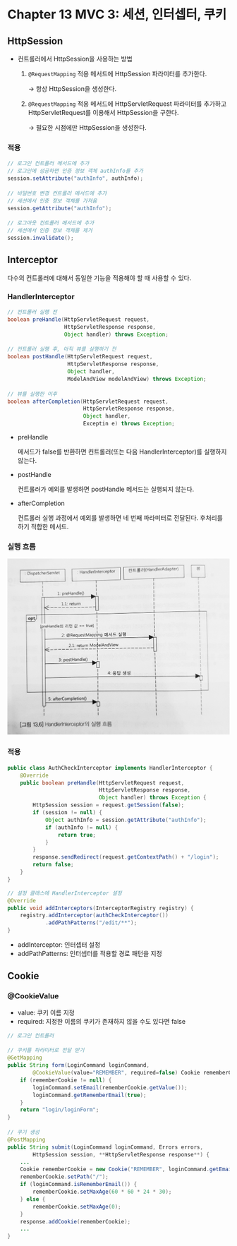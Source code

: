 # Chapter 13 MVC 3: 세션, 인터셉터, 쿠키

## HttpSession

- 컨트롤러에서 HttpSession을 사용하는 방법
    1. `@RequestMapping` 적용 메서드에 HttpSession 파라미터를 추가한다.

       → 항상 HttpSession을 생성한다.

    2. `@RequestMapping` 적용 메서드에 HttpServletRequest 파라미터를 추가하고 HttpServletRequest를 이용해서 HttpSession을 구한다.

       → 필요한 시점에만 HttpSession을 생성한다.


### 적용

```java
// 로그인 컨트롤러 메서드에 추가
// 로그인에 성공하면 인증 정보 객체 authInfo를 추가
session.setAttribute("authInfo", authInfo);

// 비밀번호 변경 컨트롤러 메서드에 추가
// 세션에서 인증 정보 객체를 가져옴
session.getAttribute("authInfo");

// 로그아웃 컨트롤러 메서드에 추가
// 세션에서 인증 정보 객체를 제거
session.invalidate();
```

## Interceptor

다수의 컨트롤러에 대해서 동일한 기능을 적용해야 할 때 사용할 수 있다.

### HandlerInterceptor

```java
// 컨트롤러 실행 전
boolean preHandle(HttpServletRequest request,
                  HttpServletResponse response,
                  Object handler) throws Exception;

// 컨트롤러 실행 후, 아직 뷰를 실행하기 전
boolean postHandle(HttpServletRequest request,
                   HttpServletResponse response,
                   Object handler,
                   ModelAndView modelAndView) throws Exception;

// 뷰를 실행한 이후
boolean afterCompletion(HttpServletRequest request,
                        HttpServletResponse response,
                        Object handler,
                        Exceptin e) throws Exception;
```

- preHandle

  메서드가 false를 반환하면 컨트롤러(또는 다음 HandlerInterceptor)를 실행하지 않는다.

- postHandle

  컨트롤러가 예외를 발생하면 postHandle 메서드는 실행되지 않는다.

- afterCompletion

  컨트롤러 실행 과정에서 예외를 발생하면 네 번째 파라미터로 전달된다. 후처리를 하기 적합한 메서드.


### 실행 흐름

![사진](images/ch13_1.png)

### 적용

```java
public class AuthCheckInterceptor implements HandlerInterceptor { 
    @Override 
    public boolean preHandle(HttpServletRequest request, 
                             HttpServletResponse response, 
                             Object handler) throws Exception {
        HttpSession session = request.getSession(false);
        if (session != null) {
            Object authInfo = session.getAttribute("authInfo");
            if (authInfo != null) {
                return true;
            }
        }
        response.sendRedirect(request.getContextPath() + "/login");
        return false;
    }
}
```

```java
// 설정 클래스에 HandlerInterceptor 설정
@Override
public void addInterceptors(InterceptorRegistry registry) {
    registry.addInterceptor(authCheckInterceptor())
            .addPathPatterns("/edit/**");
}
```

- addInterceptor: 인터셉터 설정
- addPathPatterns: 인터셉터를 적용할 경로 패턴을 지정

## Cookie

### @CookieValue

- value: 쿠키 이름 지정
- required: 지정한 이름의 쿠키가 존재하지 않을 수도 있다면 false

```java
// 로그인 컨트롤러

// 쿠키를 파라미터로 전달 받기
@GetMapping
public String form(LoginCommand loginCommand,
        @CookieValue(value="REMEMBER", required=false) Cookie rememberCookie) {
    if (rememberCookie != null) {
        loginCommand.setEmail(rememberCookie.getValue());
        loginCommand.getRememberEmail(true);
    }
    return "login/loginForm";
}

// 쿠기 생성
@PostMapping
public String submit(LoginCommand loginCommand, Errors errors,
        HttpSession session, **HttpServletResponse response**) {
    ...
    Cookie rememberCookie = new Cookie("REMEMBER", loginCommand.getEmail());
    rememberCookie.setPath("/");
    if (loginCommand.isRememberEmail()) {
        rememberCookie.setMaxAge(60 * 60 * 24 * 30);
    } else {
        rememberCookie.setMaxAge(0);
    }
    response.addCookie(rememberCookie);
    ...
}
```
